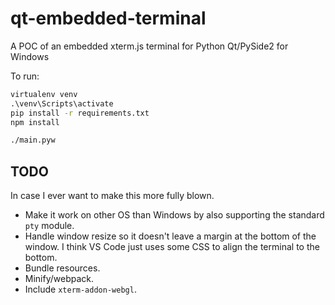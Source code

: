 qt-embedded-terminal
====================
A POC of an embedded xterm.js terminal for Python Qt/PySide2 for Windows

To run:
```bat
virtualenv venv
.\venv\Scripts\activate
pip install -r requirements.txt
npm install

./main.pyw
```

## TODO
In case I ever want to make this more fully blown.

- Make it work on other OS than Windows by also supporting the standard `pty` module.
- Handle window resize so it doesn't leave a margin at the bottom of the window. I think VS Code
  just uses some CSS to align the terminal to the bottom.
- Bundle resources.
- Minify/webpack.
- Include `xterm-addon-webgl`.

